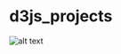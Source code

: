 # d3js_projects

![alt text](https://github.com/YuxuanLin/d3js_projects/blob/master/Promo.gif "Logo Title Text 1")
